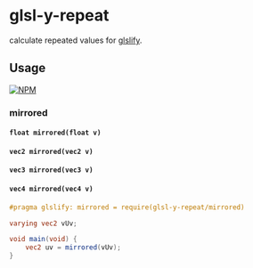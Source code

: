 # glsl-y-repeat

calculate repeated values for [glslify](http://github.com/chrisdickinson/glslify).

## Usage ##

[![NPM](https://nodei.co/npm/glsl-y-repeat.png?mini=true)](https://nodei.co/npm/glsl-y-repeat/)

### mirrored ###

#### `float mirrored(float v)`
#### `vec2 mirrored(vec2 v)`
#### `vec3 mirrored(vec3 v)`
#### `vec4 mirrored(vec4 v)`

```glsl
#pragma glslify: mirrored = require(glsl-y-repeat/mirrored)

varying vec2 vUv;

void main(void) {
    vec2 uv = mirrored(vUv);
}
```
